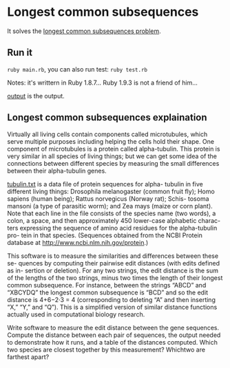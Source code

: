 # Longest common subsequences

It solves the [longest common subsequences problem](http://en.wikipedia.org/wiki/Longest_common_subsequence_problem).

## Run it

`ruby main.rb`, you can also run test: `ruby test.rb`

Notes: it's writtern in Ruby 1.8.7... Ruby 1.9.3 is not a friend of him...

[output](output) is the output.

## Longest common subsequences explaination

Virtually all living cells contain components called microtubules, which serve
multiple purposes including helping the cells hold their shape. One component
of microtubules is a protein called alpha-tubulin. This protein is very similar in
all species of living things; but we can get some idea of the connections between
different species by measuring the small differences between their alpha-tubulin
genes.

[tubulin.txt](tubulin.txt) is a data file of protein sequences for alpha-
tubulin in five different living things: Drosophila melanogaster (common fruit
fly); Homo sapiens (human being); Rattus norvegicus (Norway rat); Schis-
tosoma mansoni (a type of parasitic worm); and Zea mays (maize or corn
plant). Note that each line in the file consists of the species name (two words),
a colon, a space, and then approximately 450 lower-case alphabetic charac-
ters expressing the sequence of amino acid residues for the alpha-tubulin pro-
tein in that species. (Sequences obtained from the NCBI Protein database at
http://www.ncbi.nlm.nih.gov/protein.)

This software is to measure the similarities and differences between these se-
quences by computing their pairwise edit distances (with edits defined as in-
sertion or deletion). For any two strings, the edit distance is the sum of the
lengths of the two strings, minus two times the length of their longest common
subsequence. For instance, between the strings “ABCD” and “XBCYDQ” the 
longest common subsequence is “BCD” and so the edit distance is 4+6−2·3 = 4
(corresponding to deleting “A” and then inserting “X,” “Y,” and “Q”). This is
a simplified version of similar distance functions actually used in computational
biology research.

Write software to measure the edit distance between the gene sequences.
Compute the distance between each pair of sequences, the output needed
to demonstrate how it runs, and a table of the distances computed. Which two
species are closest together by this measurement? Whichtwo are farthest apart?